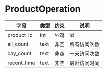 
# ProductOperation
| 字段  | 类型  | 约束  |  说明 |
|---|---|---|---|
| product_id  | int  | 外键 | Id  |
| all_count | text | 非空 | 所有访问次数  |
| day_count | text | 非空 | 一天访问次数  |
| recent_time  | text  | 非空  | 最近访问时间  |

